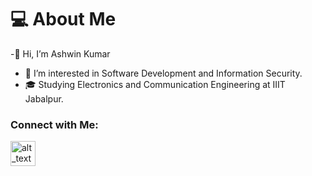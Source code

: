 # 💻 About Me

-👋 Hi, I’m Ashwin Kumar
- 👀 I’m interested in Software Development and Information Security.
- 🎓 Studying Electronics and Communication Engineering at IIIT Jabalpur.


### Connect with Me:

[<img alt="alt_text" width="40px" src="images/image.PNG" />](https://www.google.com/)
